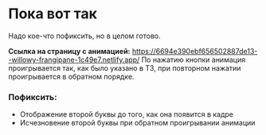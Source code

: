 # Пока вот так
Надо кое-что пофиксить, но в целом готово.

**Ссылка на страницу с анимацией:** https://6694e390ebf656502887de13--willowy-frangipane-1c49e7.netlify.app/ 
По нажатию кнопки анимация проигрывается так, как было указано в ТЗ, при повторном нажатии проигрывается в обратном порядке.




### Пофиксить:
* Отображение второй буквы до того, как она появится в кадре
* Исчезновение второй буквы при обратном проигрывании анимации
